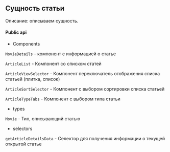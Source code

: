 ## Сущность статьи

Описание:
описываем сущность.

#### Public api

- Components

`MovieDetails` - компонент с информацией о статье

`ArticleList` -  Компонент со списком статей

`ArticleViewSelector` - Компонент переключатель отображения списка статьей (плитка, список)

`ArticleSortSelector` - Компонент с выбором сортировки списка статьей

`ArticleTypeTabs` - Компонент с выбором типа статьи

- types

`Movie` - Тип, описывающий статью

- selectors

`getArticleDetailsData` - Селектор для получения информации о текущей открытой статье
